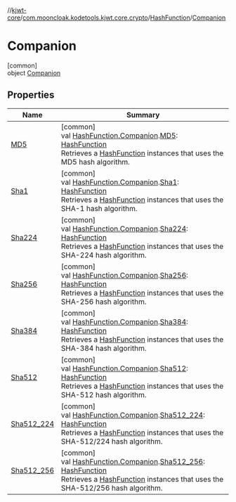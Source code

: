 //[kjwt-core](../../../../index.md)/[com.mooncloak.kodetools.kjwt.core.crypto](../../index.md)/[HashFunction](../index.md)/[Companion](index.md)

# Companion

[common]\
object [Companion](index.md)

## Properties

| Name | Summary |
|---|---|
| [MD5](../../-m-d5.md) | [common]<br>val [HashFunction.Companion](index.md).[MD5](../../-m-d5.md): [HashFunction](../index.md)<br>Retrieves a [HashFunction](../index.md) instances that uses the MD5 hash algorithm. |
| [Sha1](../../-sha1.md) | [common]<br>val [HashFunction.Companion](index.md).[Sha1](../../-sha1.md): [HashFunction](../index.md)<br>Retrieves a [HashFunction](../index.md) instances that uses the SHA-1 hash algorithm. |
| [Sha224](../../-sha224.md) | [common]<br>val [HashFunction.Companion](index.md).[Sha224](../../-sha224.md): [HashFunction](../index.md)<br>Retrieves a [HashFunction](../index.md) instances that uses the SHA-224 hash algorithm. |
| [Sha256](../../-sha256.md) | [common]<br>val [HashFunction.Companion](index.md).[Sha256](../../-sha256.md): [HashFunction](../index.md)<br>Retrieves a [HashFunction](../index.md) instances that uses the SHA-256 hash algorithm. |
| [Sha384](../../-sha384.md) | [common]<br>val [HashFunction.Companion](index.md).[Sha384](../../-sha384.md): [HashFunction](../index.md)<br>Retrieves a [HashFunction](../index.md) instances that uses the SHA-384 hash algorithm. |
| [Sha512](../../-sha512.md) | [common]<br>val [HashFunction.Companion](index.md).[Sha512](../../-sha512.md): [HashFunction](../index.md)<br>Retrieves a [HashFunction](../index.md) instances that uses the SHA-512 hash algorithm. |
| [Sha512_224](../../-sha512_224.md) | [common]<br>val [HashFunction.Companion](index.md).[Sha512_224](../../-sha512_224.md): [HashFunction](../index.md)<br>Retrieves a [HashFunction](../index.md) instances that uses the SHA-512/224 hash algorithm. |
| [Sha512_256](../../-sha512_256.md) | [common]<br>val [HashFunction.Companion](index.md).[Sha512_256](../../-sha512_256.md): [HashFunction](../index.md)<br>Retrieves a [HashFunction](../index.md) instances that uses the SHA-512/256 hash algorithm. |
